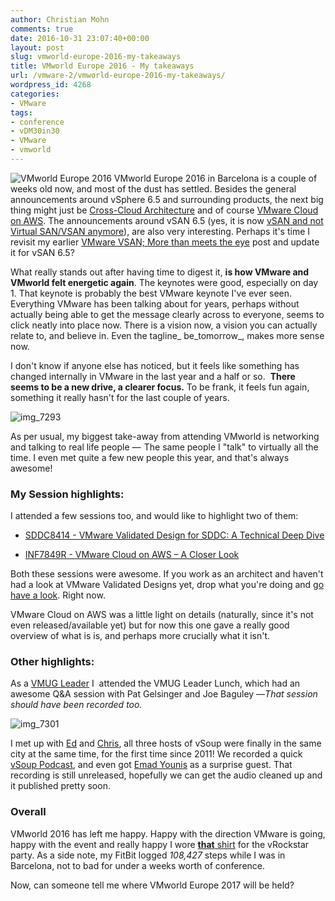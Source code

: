```yaml
---
author: Christian Mohn
comments: true
date: 2016-10-31 23:07:40+00:00
layout: post
slug: vmworld-europe-2016-my-takeaways
title: VMworld Europe 2016 - My takeaways
url: /vmware-2/vmworld-europe-2016-my-takeaways/
wordpress_id: 4268
categories:
- VMware
tags:
- conference
- vDM30in30
- VMware
- vmworld
---
```


![VMworld Europe 2016](/img//IMG_7292-1024x1024.jpg)
VMworld Europe 2016 in Barcelona is a couple of weeks old now, and most of the dust has settled. Besides the general announcements around vSphere 6.5 and surrounding products, the next big thing might just be [Cross-Cloud Architecture](http://www.vmware.com/radius/cross-cloud-introduction/) and of course [VMware Cloud on AWS](http://vninja.net/news/me-too-vmware-cloud-on-aws/). The announcements around vSAN 6.5 (yes, it is now [vSAN and not Virtual SAN/VSAN anymore](https://twitter.com/leecaswell/status/790679575499907072)), are also very interesting. Perhaps it's time I revisit my earlier [VMware VSAN; More than meets the eye](http://vninja.net/virtualization/vmware-vsan-more-than-meets-the-eye/) post and update it for vSAN 6.5?

<!--more-->

What really stands out after having time to digest it, **is how VMware and VMworld felt energetic again**. The keynotes were good, especially on day 1. That keynote is probably the best VMware keynote I've ever seen. Everything VMware has been talking about for years, perhaps without actually being able to get the message clearly across to everyone, seems to click neatly into place now. There is a vision now, a vision you can actually relate to, and believe in. Even the tagline_ be_tomorrow_, makes more sense now.

I don't know if anyone else has noticed, but it feels like something has changed internally in VMware in the last year and a half or so.  **There seems to be a new drive, a clearer focus.** To be frank, it feels fun again, something it really hasn't for the last couple of years.

![img_7293](/img/IMG_7293-1024x768.jpg)

As per usual, my biggest take-away from attending VMworld is networking and talking to real life people —  The same people I "talk" to virtually all the time. I even met quite a few new people this year, and that's always awesome!



### My Session highlights:



I attended a few sessions too, and would like to highlight two of them:





  * [SDDC8414 - VMware Validated Design for SDDC: A Technical Deep Dive](https://vmworld2016.lanyonevents.com/connect/sessionDetail.ww?SESSION_ID=8414&tclass=popup)


  * [INF7849R - VMware Cloud on AWS – A Closer Look](https://vmworldeurope2015.lanyonevents.com/connect/sessionDetail.ww?SESSION_ID=2262)



Both these sessions were awesome. If you work as an architect and haven't had a look at VMware Validated Designs yet, drop what you're doing and [go have a look](https://www.vmware.com/support/pubs/vmware-validated-design-pubs.html). Right now.

VMware Cloud on AWS was a little light on details (naturally, since it's not even released/available yet) but for now this one gave a really good overview of what is is, and perhaps more crucially what it isn't.



### Other highlights:



As a [VMUG Leader](http://vmug.no) I  attended the VMUG Leader Lunch, which had an awesome Q&A session with Pat Gelsinger and Joe Baguley —_That session should have been recorded too._

![img_7301](http://vninja.net/wordpress/wp-content/uploads/2016/11/IMG_7301.jpg)

I met up with [Ed](https://twitter.com/eczerwin) and [Chris](https://twitter.com/chrisdearden), all three hosts of vSoup were finally in the same city at the same time, for the first time since 2011! We recorded a quick [vSoup Podcast](http://vSoup.net), and even got [Emad Younis](https://twitter.com/emad_younis/) as a surprise guest. That recording is still unreleased, hopefully we can get the audio cleaned up and it published pretty soon.



### Overall



VMworld 2016 has left me happy. Happy with the direction VMware is going, happy with the event and really happy I wore [**that** shirt](https://twitter.com/atherbeg/status/789482037627523072) for the vRockstar party. As a side note, my FitBit logged _108,427_ steps while I was in Barcelona, not to bad for under a weeks worth of conference.

Now, can someone tell me where VMworld Europe 2017 will be held?
